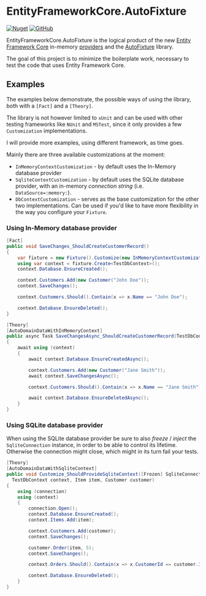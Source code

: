 # EntityFrameworkCore.AutoFixture

[![Nuget](https://img.shields.io/nuget/dt/EntityFrameworkCore.AutoFixture?color=blue&label=nuget&logo=nuget)](https://www.nuget.org/packages/EntityFrameworkCore.AutoFixture/)
[![GitHub](https://img.shields.io/github/license/aivascu/EntityFrameworkCore.AutoFixture?logo=MIT)](https://licenses.nuget.org/MIT)

EntityFrameworkCore.AutoFixture is the logical product of the new [Entity Framework Core](https://docs.microsoft.com/en-us/ef/core/) in-memory [providers](https://docs.microsoft.com/en-us/ef/core/miscellaneous/testing/) and the [AutoFixture](https://github.com/AutoFixture/AutoFixture) library. 

The goal of this project is to minimize the boilerplate work, necessary to test the code that uses Entity Framework Core.

## Examples

The examples below demonstrate, the possible ways of using the library, both with a `[Fact]` and a `[Theory]`.

The library is not however limited to `xUnit` and can be used with other testing frameworks like `NUnit` and `MSTest`, since it only provides a few `Customization` implementations.

I will provide more examples, using different framework, as time goes.

Mainly there are three available customizations at the moment:

- `InMemoryContextCustomization` - by default uses the In-Memory database provider
- `SqliteContextCustomization` - by default uses the SQLite database provider, with an in-memory *connection string* (i.e. `DataSource=:memory:`).
- `DbContextCustomization` - serves as the base customization for the other two implementations.
  Can be used if you'd like to have more flexibility in the way you configure your `Fixture`.

### Using In-Memory database provider

```csharp
[Fact]
public void SaveChanges_ShouldCreateCustomerRecord()
{
    var fixture = new Fixture().Customize(new InMemoryContextCustomization());
    using var context = fixture.Create<TestDbContext>();
    context.Database.EnsureCreated();

    context.Customers.Add(new Customer("John Doe"));
    context.SaveChanges();

    context.Customers.Should().Contain(x => x.Name == "John Doe");

    context.Database.EnsureDeleted();
}

[Theory]
[AutoDomainDataWithInMemoryContext]
public async Task SaveChangesAsync_ShouldCreateCustomerRecord(TestDbContext context)
{
    await using (context)
    {
        await context.Database.EnsureCreatedAsync();

        context.Customers.Add(new Customer("Jane Smith"));
        await context.SaveChangesAsync();

        context.Customers.Should().Contain(x => x.Name == "Jane Smith");

        await context.Database.EnsureDeletedAsync();
    }
}
```

### Using SQLite database provider

When using the SQLite database provider be sure to also *freeze* / *inject* the `SqliteConnection` instance, in order to be able to control its lifetime.
Otherwise the connection might close, which might in its turn fail your tests.

```csharp
[Theory]
[AutoDomainDataWithSqliteContext]
public void Customize_ShouldProvideSqliteContext([Frozen] SqliteConnection connection,
  TestDbContext context, Item item, Customer customer)
{
    using (connection)
    using (context)
    {
        connection.Open();
        context.Database.EnsureCreated();
        context.Items.Add(item);

        context.Customers.Add(customer);
        context.SaveChanges();

        customer.Order(item, 5);
        context.SaveChanges();

        context.Orders.Should().Contain(x => x.CustomerId == customer.Id && x.ItemId == item.Id);

        context.Database.EnsureDeleted();
    }
}
```
